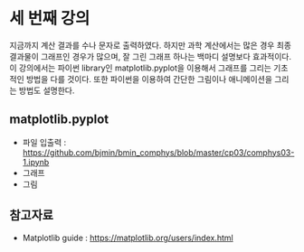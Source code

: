 # 세 번째 강의 

지금까지 계산 결과를 수나 문자로 출력하였다. 하지만 과학 계산에서는 많은 경우 최종 결과물이 그래프인 경우가 많으며, 잘 그린 그래프 하나는 백마디 설명보다 효과적이다. 이 강의에서는 파이썬 library인 matplotlib.pyplot을 이용해서 그래프를 그리는 기초적인 방법을 다를 것이다. 또한 파이썬을 이용하여 간단한 그림이나 애니메이션을 그리는 방법도 설명한다.  

## matplotlib.pyplot

* 파일 입출력 : https://github.com/bjmin/bmin_comphys/blob/master/cp03/comphys03-1.ipynb
* 그래프
* 그림

## 참고자료
* Matplotlib guide : https://matplotlib.org/users/index.html
